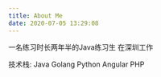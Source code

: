 ```yaml
---
title: About Me
date: 2020-07-05 13:29:08
---
```




一名练习时长两年半的Java练习生 在深圳工作


技术栈: Java Golang Python Angular PHP

